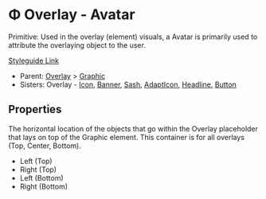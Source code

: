 # Φ Overlay - Avatar

Primitive: Used in the overlay (element) visuals, a Avatar is primarily used to attribute the overlaying object to the user.

[Styleguide Link](https://app.zeplin.io/styleguide/6041aec8159a9b10c34d0182/components?cseid=61105e3618ce6315e3a8c2ab)

* Parent: [Overlay](./) > [Graphic](../)
* Sisters: Overlay - [Icon](ol-icon.md), [Banner](ol-banner.md), [Sash](ol-sash.md), [AdaptIcon](ol-adapticon.md), [Headline](ol-headline.md), [Button](ol-button.md)

## Properties

The horizontal location of the objects that go within the Overlay placeholder that lays on top of the Graphic element. This container is for all overlays (Top, Center, Bottom).

* Left (Top)
* Right (Top)
* Left (Bottom)
* Right (Bottom)
